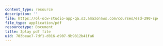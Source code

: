 ```yaml
---
content_type: resource
description: ''
file: https://ol-ocw-studio-app-qa.s3.amazonaws.com/courses/esd-290-special-topics-in-supply-chain-management-spring-2005/703beae77df1d016d9079b9812b41fa6_djrhQK-dBx0.pdf
file_type: application/pdf
resourcetype: Document
title: 3play pdf file
uid: 703beae7-7df1-d016-d907-9b9812b41fa6
---
```

